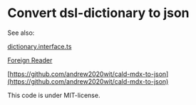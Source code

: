 # Convert dsl-dictionary to json

See also:

[dictionary.interface.ts](https://github.com/andrew2020wit/bilingua-dealer/blob/master/dictionary/dictionary.interface.ts)

[Foreign Reader](https://github.com/andrew2020wit/foreign-reader)

[https://github.com/andrew2020wit/cald-mdx-to-json](https://github.com/andrew2020wit/cald-mdx-to-json)

This code is under MIT-license.
